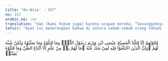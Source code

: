 ```yaml
---
title: "An-Nisa' - 157"
no: 157
arabic_no: ١٥٧
translation: "dan (Kami hukum juga) karena ucapan mereka, “Sesungguhnya kami telah membunuh Al-Masih, Isa putra Maryam, Rasul Allah,” padahal mereka tidak membunuhnya dan tidak (pula) menyalibnya, tetapi (yang mereka bunuh adalah) orang yang diserupakan dengan Isa. Sesungguhnya mereka yang berselisih pendapat tentang (pembunuhan) Isa, selalu dalam keragu-raguan tentang yang dibunuh itu. Mereka benar-benar tidak tahu (siapa sebenarnya yang dibunuh itu), melainkan mengikuti persangkaan belaka, jadi mereka tidak yakin telah membunuhnya."
tafsir: "Ayat ini menerangkan bahwa di antara sebab-sebab orang Yahudi mendapat kutukan dan kemurkaan Allah ialah karena ucapan mereka, bahwa mereka telah membunuh Almasih putra Maryam, Rasul Allah, padahal mereka sebenarnya tidak membunuhnya dan tidak pula menyalibnya, tetapi yang disalib dan yang dibunuh itu ialah orang yang diserupakan dengan Isa Almasih bernama Yudas Iskariot, salah seorang dari 12 orang muridnya."
---
```


وَّقَوْلِهِمْ اِنَّا قَتَلْنَا الْمَسِيْحَ عِيْسَى ابْنَ مَرْيَمَ رَسُوْلَ اللّٰهِۚ وَمَا قَتَلُوْهُ وَمَا صَلَبُوْهُ وَلٰكِنْ شُبِّهَ لَهُمْ ۗوَاِنَّ الَّذِيْنَ اخْتَلَفُوْا فِيْهِ لَفِيْ شَكٍّ مِّنْهُ ۗمَا لَهُمْ بِهٖ مِنْ عِلْمٍ اِلَّا اتِّبَاعَ الظَّنِّ وَمَا قَتَلُوْهُ يَقِيْنًاۢ ۙ 
